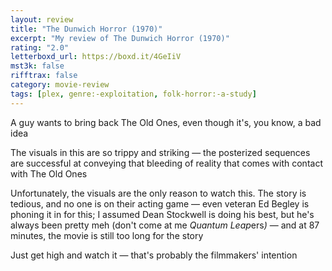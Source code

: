 ```yaml
---
layout: review
title: "The Dunwich Horror (1970)"
excerpt: "My review of The Dunwich Horror (1970)"
rating: "2.0"
letterboxd_url: https://boxd.it/4GeIiV
mst3k: false
rifftrax: false
category: movie-review
tags: [plex, genre:-exploitation, folk-horror:-a-study]
---
```


A guy wants to bring back The Old Ones, even though it's, you know, a bad idea

The visuals in this are so trippy and striking — the posterized sequences are successful at conveying that bleeding of reality that comes with contact with The Old Ones

Unfortunately, the visuals are the only reason to watch this. The story is tedious, and no one is on their acting game — even veteran Ed Begley is phoning it in for this; I assumed Dean Stockwell is doing his best, but he's always been pretty meh (don't come at me <i>Quantum Leap</i>ers<i>)</i> — and at 87 minutes, the movie is still too long for the story

Just get high and watch it — that's probably the filmmakers' intention
